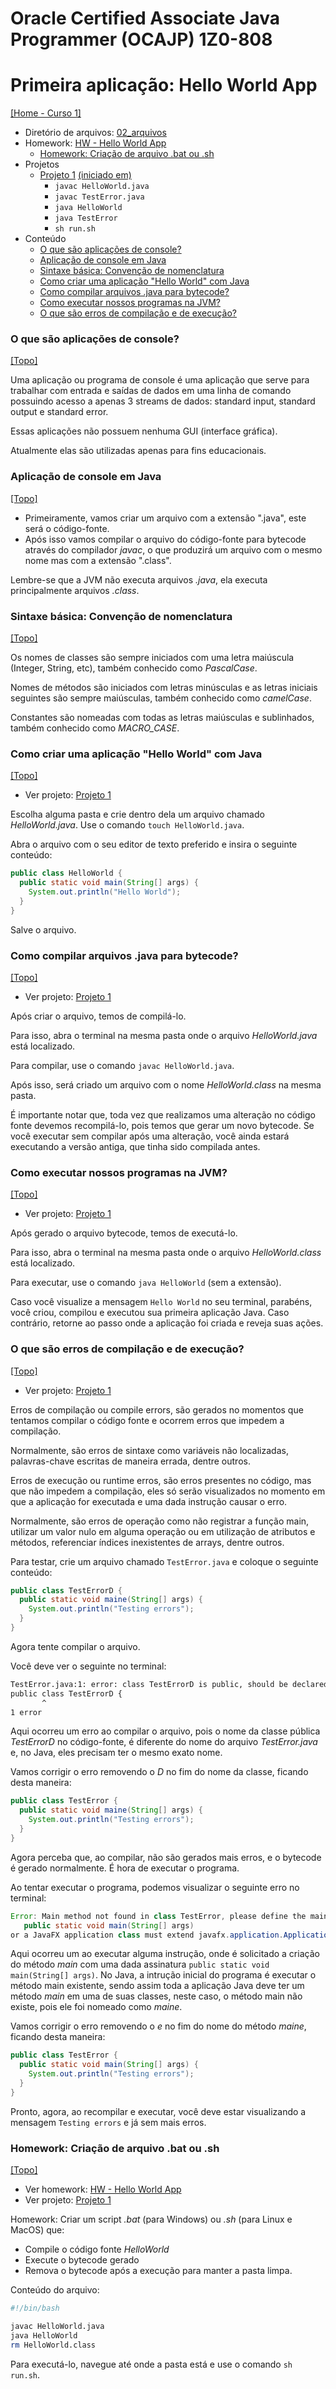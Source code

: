 # Oracle Certified Associate Java Programmer (OCAJP) 1Z0-808

# Primeira aplicação: Hello World App
[[Home - Curso 1]](../../README.md#curso-1)<br />

- Diretório de arquivos: [02_arquivos](./02_arquivos/)
- Homework: [HW - Hello World App](./02_arquivos/homework/HW%20-%20Hello%20World%20App.pdf)
  - [Homework: Criação de arquivo .bat ou .sh](#homework-criação-de-arquivo-bat-ou-sh)
- Projetos
  - [Projeto 1](./02_arquivos/proj_01/) [(iniciado em)](#como-criar-uma-aplicação-hello-world-com-java)
    - `javac HelloWorld.java`
    - `javac TestError.java`
    - `java HelloWorld`
    - `java TestError`
    - `sh run.sh`
- Conteúdo
  - [O que são aplicações de console?](#o-que-são-aplicações-de-console)
  - [Aplicação de console em Java](#aplicação-de-console-em-java)
  - [Sintaxe básica: Convenção de nomenclatura](#sintaxe-básica-convenção-de-nomenclatura)
  - [Como criar uma aplicação "Hello World" com Java](#como-criar-uma-aplicação-hello-world-com-java)
  - [Como compilar arquivos .java para bytecode?](#como-compilar-arquivos-java-para-bytecode)
  - [Como executar nossos programas na JVM?](#como-executar-nossos-programas-na-jvm)
  - [O que são erros de compilação e de execução?](#o-que-são-erros-de-compilação-e-de-execução)

### O que são aplicações de console?
[[Topo]](#)<br />

Uma aplicação ou programa de console é uma aplicação que serve para trabalhar com entrada e saídas de dados em uma linha de comando possuindo acesso a apenas 3 streams de dados: standard input, standard output e standard error.

Essas aplicações não possuem nenhuma GUI (interface gráfica).

Atualmente elas são utilizadas apenas para fins educacionais.

### Aplicação de console em Java
[[Topo]](#)<br />

- Primeiramente, vamos criar um arquivo com a extensão ".java", este será o código-fonte.
- Após isso vamos compilar o arquivo do código-fonte para bytecode através do compilador *javac*, o que produzirá um arquivo com o mesmo nome mas com a extensão ".class".

Lembre-se que a JVM não executa arquivos *.java*, ela executa principalmente arquivos *.class*.

### Sintaxe básica: Convenção de nomenclatura
[[Topo]](#)<br />

Os nomes de classes são sempre iniciados com uma letra maiúscula (Integer, String, etc), também conhecido como *PascalCase*.

Nomes de métodos são iniciados com letras minúsculas e as letras iniciais seguintes são sempre maiúsculas, também conhecido como *camelCase*.

Constantes são nomeadas com todas as letras maiúsculas e sublinhados, também conhecido como *MACRO_CASE*.

### Como criar uma aplicação "Hello World" com Java
[[Topo]](#)<br />

- Ver projeto: [Projeto 1](./02_arquivos/proj_01/)

Escolha alguma pasta e crie dentro dela um arquivo chamado *HelloWorld.java*. Use o comando `touch HelloWorld.java`.

Abra o arquivo com o seu editor de texto preferido e insira o seguinte conteúdo:

```java
public class HelloWorld {
  public static void main(String[] args) {
    System.out.println("Hello World");
  }
}
```

Salve o arquivo.

### Como compilar arquivos .java para bytecode?
[[Topo]](#)<br />

- Ver projeto: [Projeto 1](./02_arquivos/proj_01/)

Após criar o arquivo, temos de compilá-lo.

Para isso, abra o terminal na mesma pasta onde o arquivo *HelloWorld.java* está localizado.

Para compilar, use o comando `javac HelloWorld.java`.

Após isso, será criado um arquivo com o nome *HelloWorld.class* na mesma pasta.

É importante notar que, toda vez que realizamos uma alteração no código fonte devemos recompilá-lo, pois temos que gerar um novo bytecode. Se você executar sem compilar após uma alteração, você ainda estará executando a versão antiga, que tinha sido compilada antes.

### Como executar nossos programas na JVM?
[[Topo]](#)<br />

- Ver projeto: [Projeto 1](./02_arquivos/proj_01/)

Após gerado o arquivo bytecode, temos de executá-lo.

Para isso, abra o terminal na mesma pasta onde o arquivo *HelloWorld.class* está localizado.

Para executar, use o comando `java HelloWorld` (sem a extensão).

Caso você visualize a mensagem `Hello World` no seu terminal, parabéns, você criou, compilou e executou sua primeira aplicação Java. Caso contrário, retorne ao passo onde a aplicação foi criada e reveja suas ações.

### O que são erros de compilação e de execução?
[[Topo]](#)<br />

- Ver projeto: [Projeto 1](./02_arquivos/proj_01/)

Erros de compilação ou compile errors, são gerados no momentos que tentamos compilar o código fonte e ocorrem erros que impedem a compilação.

Normalmente, são erros de sintaxe como variáveis não localizadas, palavras-chave escritas de maneira errada, dentre outros.

Erros de execução ou runtime erros, são erros presentes no código, mas que não impedem a compilação, eles só serão visualizados no momento em que a aplicação for executada e uma dada instrução causar o erro.

Normalmente, são erros de operação como não registrar a função main, utilizar um valor nulo em alguma operação ou em utilização de atributos e métodos, referenciar índices inexistentes de arrays, dentre outros.

Para testar, crie um arquivo chamado `TestError.java` e coloque o seguinte conteúdo:
```java
public class TestErrorD {
  public static void maine(String[] args) {
    System.out.println("Testing errors");
  }
}
```

Agora tente compilar o arquivo.

Você deve ver o seguinte no terminal:
```bash
TestError.java:1: error: class TestErrorD is public, should be declared in a file named TestErrorD.java
public class TestErrorD {
       ^
1 error
```

Aqui ocorreu um erro ao compilar o arquivo, pois o nome da classe pública *TestErrorD* no código-fonte, é diferente do nome do arquivo *TestError.java* e, no Java, eles precisam ter o mesmo exato nome.

Vamos corrigir o erro removendo o *D* no fim do nome da classe, ficando desta maneira:
```java
public class TestError {
  public static void maine(String[] args) {
    System.out.println("Testing errors");
  }
}
```

Agora perceba que, ao compilar, não são gerados mais erros, e o bytecode é gerado normalmente. É hora de executar o programa.

Ao tentar executar o programa, podemos visualizar o seguinte erro no terminal:
```java
Error: Main method not found in class TestError, please define the main method as:
   public static void main(String[] args)
or a JavaFX application class must extend javafx.application.Application
```

Aqui ocorreu um ao executar alguma instrução, onde é solicitado a criação do método *main* com uma dada assinatura `public static void main(String[] args)`. No Java, a intrução inicial do programa é executar o método main existente, sendo assim toda a aplicação Java deve ter um método *main* em uma de suas classes, neste caso, o método main não existe, pois ele foi nomeado como *maine*.

Vamos corrigir o erro removendo o *e* no fim do nome do método *maine*, ficando desta maneira:
```java
public class TestError {
  public static void main(String[] args) {
    System.out.println("Testing errors");
  }
}
```

Pronto, agora, ao recompilar e executar, você deve estar visualizando a mensagem `Testing errors` e já sem mais erros.

### Homework: Criação de arquivo .bat ou .sh
[[Topo]](#)<br />

- Ver homework: [HW - Hello World App](./02_arquivos/homework/HW%20-%20Hello%20World%20App.pdf)
- Ver projeto: [Projeto 1](./02_arquivos/proj_01/)

Homework: Criar um script *.bat* (para Windows) ou *.sh* (para Linux e MacOS) que:
- Compile o código fonte *HelloWorld*
- Execute o bytecode gerado
- Remova o bytecode após a execução para manter a pasta limpa.

Conteúdo do arquivo:

```bash
#!/bin/bash

javac HelloWorld.java
java HelloWorld
rm HelloWorld.class
```

Para executá-lo, navegue até onde a pasta está e use o comando `sh run.sh`.
